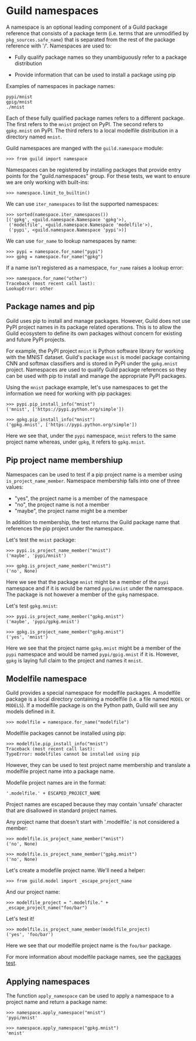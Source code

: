 # Guild namespaces

A namespace is an optional leading component of a Guild package
reference that consists of a package term (i.e. terms that are
unmodified by `pkg_sources.safe_name`) that is separated from the rest
of the package reference with '/'. Namespaces are used to:

- Fully qualify package names so they unambiguously refer to a package
  distribution

- Provide information that can be used to install a package using pip

Examples of namespaces in package names:

    pypi/mnist
    gpig/mnist
    ./mnist

Each of these fully qualified package names refers to a different
package. The first refers to the `mnist` project on PyPI. The second
refers to `gpkg.mnist` on PyPI. The third refers to a local modelfile
distribution in a directory named `mnist`.

Guild namespaces are manged with the `guild.namespace` module:

    >>> from guild import namespace

Namespaces can be registered by installing packages that provide entry
points for the "guild.namespaces" group. For these tests, we want to
ensure we are only working with built-ins:

    >>> namespace.limit_to_builtin()

We can use `iter_namespaces` to list the supported namespaces:

    >>> sorted(namespace.iter_namespaces())
    [('gpkg', <guild.namespace.Namespace 'gpkg'>),
     ('modelfile', <guild.namespace.Namespace 'modelfile'>),
     ('pypi', <guild.namespace.Namespace 'pypi'>)]

We can use `for_name` to lookup namespaces by name:

    >>> pypi = namespace.for_name("pypi")
    >>> gpkg = namespace.for_name("gpkg")

If a name isn't registered as a namespace, `for_name` raises a lookup
error:

    >>> namespace.for_name("other")
    Traceback (most recent call last):
    LookupError: other

## Package names and pip

Guild uses pip to install and manage packages. However, Guild does not
use PyPI project names in its package related operations. This is to
allow the Guild ecosystem to define its own packages without concern
for existing and future PyPI projects.

For example, the PyPI project `mnist` is Python software library for
working with the MNIST dataset. Guild's package `mnist` is model
package containing CNN and softmax classifiers and is stored in PyPI
under the `gpkg.mnist` project. Namespaces are used to qualify Guild
package references so they can be used with pip to install and manage
the appropriate PyPI packages.

Using the `mnist` package example, let's use namespaces to get the
information we need for working with pip packages:

    >>> pypi.pip_install_info("mnist")
    ('mnist', ['https://pypi.python.org/simple'])

    >>> gpkg.pip_install_info("mnist")
    ('gpkg.mnist', ['https://pypi.python.org/simple'])

Here we see that, under the `pypi` namespace, `mnist` refers to the
same project name whereas, under `gpkg`, it refers to `gpkg.mnist`.

## Pip project name membershiup

Namespaces can be used to test if a pip project name is a member using
`is_project_name_member`. Namespace membership falls into one of three
values:

- "yes", the project name is a member of the namespace
- "no", the project name is not a member
- "maybe", the project name might be a member

In addition to membership, the test returns the Guild package name
that references the pip project under the namespace.

Let's test the `mnist` package:

    >>> pypi.is_project_name_member("mnist")
    ('maybe', 'pypi/mnist')

    >>> gpkg.is_project_name_member("mnist")
    ('no', None)

Here we see that the package `mnist` might be a member of the `pypi`
namespace and if it is would be named `pypi/mnist` under the
namespace. The package is not however a member of the `gpkg`
namespace.

Let's test `gpkg.mnist`:

    >>> pypi.is_project_name_member("gpkg.mnist")
    ('maybe', 'pypi/gpkg.mnist')

    >>> gpkg.is_project_name_member("gpkg.mnist")
    ('yes', 'mnist')

Here we see that the project name `gpkg.mnist` might be a member of
the `pypi` namespace and would be named `pypi/gpig.mnist` if it
is. However, `gpkg` is laying full claim to the project and names it
`mnist`.

## Modelfile namespace

Guild provides a special namespace for modelfile packages. A modelfile
package is a local directory containing a modelfile (i.e. a file named
`MODEL` or `MODELS`). If a modelfile package is on the Python path,
Guild will see any models defined in it.

    >>> modelfile = namespace.for_name("modelfile")

Modelfile packages cannot be installed using pip:

    >>> modelfile.pip_install_info("mnist")
    Traceback (most recent call last):
    TypeError: modelfiles cannot be installed using pip

However, they can be used to test project name membership and
translate a modelfile project name into a package name.

Modefile project names are in the format:

    '.modelfile.' + ESCAPED_PROJECT_NAME

Project names are escaped because they may contain 'unsafe' character
that are disallowed in standard project names.

Any project name that doesn't start with '.modelfile.' is not
considered a member:

    >>> modelfile.is_project_name_member("mnist")
    ('no', None)

    >>> modelfile.is_project_name_member("gpkg.mnist")
    ('no', None)

Let's create a modefile project name. We'll need a helper:

    >>> from guild.model import _escape_project_name

And our project name:

    >>> modelfile_project = ".modelfile." + _escape_project_name("foo/bar")

Let's test it!

    >>> modelfile.is_project_name_member(modelfile_project)
    ('yes', 'foo/bar')

Here we see that our modelfile project name is the `foo/bar` package.

For more information about modelfile package names, see the [packages
test](packages.md).

## Applying namespaces

The function `apply_namespace` can be used to apply a namespace to a
project name and return a package name:

    >>> namespace.apply_namespace("mnist")
    'pypi/mnist'

    >>> namespace.apply_namespace("gpkg.mnist")
    'mnist'

